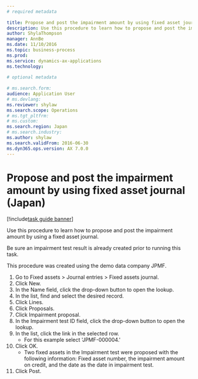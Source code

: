 ```yaml
--- 
# required metadata 
 
title: Propose and post the impairment amount by using fixed asset journal (Japan)
description: Use this procedure to learn how to propose and post the impairment amount by using a fixed asset journal. 
author: ShylaThompson
manager: AnnBe 
ms.date: 11/10/2016
ms.topic: business-process 
ms.prod:  
ms.service: dynamics-ax-applications 
ms.technology:  
 
# optional metadata 
 
# ms.search.form:   
audience: Application User 
# ms.devlang:  
ms.reviewer: shylaw
ms.search.scope: Operations 
# ms.tgt_pltfrm:  
# ms.custom:  
ms.search.region: Japan
# ms.search.industry: 
ms.author: shylaw
ms.search.validFrom: 2016-06-30 
ms.dyn365.ops.version: AX 7.0.0 
---
```

# Propose and post the impairment amount by using fixed asset journal (Japan)

[!include[task guide banner](../../includes/task-guide-banner.md)]

Use this procedure to learn how to propose and post the impairment amount by using a fixed asset journal.



Be sure an impairment test result is already created prior to running this task.



This procedure was created using the demo data company JPMF.

1. Go to Fixed assets > Journal entries > Fixed assets journal.
2. Click New.
3. In the Name field, click the drop-down button to open the lookup.
4. In the list, find and select the desired record.
5. Click Lines.
6. Click Proposals.
7. Click Impairment proposal.
8. In the Impairment test ID field, click the drop-down button to open the lookup.
9. In the list, click the link in the selected row.
    * For this example select 'JPMF-000004.'  
10. Click OK.
    * Two fixed assets in the Impairment test were proposed with the following information: Fixed asset number, the impairment amount on credit, and the date as the date in impairment test.  
11. Click Post.

